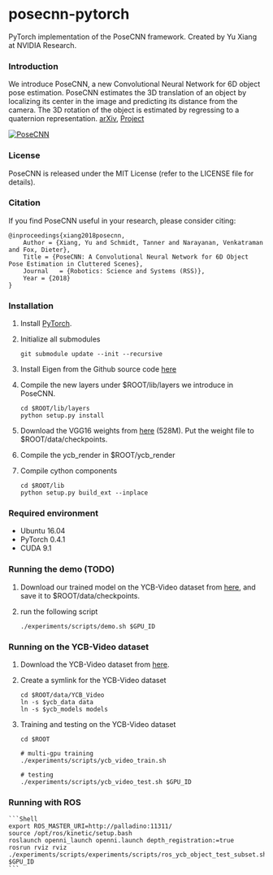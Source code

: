 # posecnn-pytorch

PyTorch implementation of the PoseCNN framework. Created by Yu Xiang at NVIDIA Research.

### Introduction

We introduce PoseCNN, a new Convolutional Neural Network for 6D object pose estimation. PoseCNN estimates the 3D translation of an object by localizing its center in the image and predicting its distance from the camera. The 3D rotation of the object is estimated by regressing to a quaternion representation. [arXiv](https://arxiv.org/abs/1711.00199), [Project](https://rse-lab.cs.washington.edu/projects/posecnn/)

[![PoseCNN](http://yuxng.github.io/PoseCNN.png)](https://youtu.be/ih0cCTxO96Y)

### License

PoseCNN is released under the MIT License (refer to the LICENSE file for details).

### Citation

If you find PoseCNN useful in your research, please consider citing:

    @inproceedings{xiang2018posecnn,
        Author = {Xiang, Yu and Schmidt, Tanner and Narayanan, Venkatraman and Fox, Dieter},
        Title = {PoseCNN: A Convolutional Neural Network for 6D Object Pose Estimation in Cluttered Scenes},
        Journal   = {Robotics: Science and Systems (RSS)},
        Year = {2018}
    }

### Installation

1. Install [PyTorch](https://pytorch.org/).

2. Initialize all submodules
   ```Shell
   git submodule update --init --recursive
   ```

3. Install Eigen from the Github source code [here](https://github.com/eigenteam/eigen-git-mirror)

4. Compile the new layers under $ROOT/lib/layers we introduce in PoseCNN.
    ```Shell
    cd $ROOT/lib/layers
    python setup.py install
    ```

5. Download the VGG16 weights from [here](https://drive.google.com/file/d/1tTd64s1zNnjONlXvTFDZAf4E68Pupc_S/view?usp=sharing) (528M). Put the weight file to $ROOT/data/checkpoints.

6. Compile the ycb_render in $ROOT/ycb_render

7. Compile cython components
    ```Shell
    cd $ROOT/lib
    python setup.py build_ext --inplace
    ```

### Required environment
- Ubuntu 16.04
- PyTorch 0.4.1
- CUDA 9.1

### Running the demo (TODO)
1. Download our trained model on the YCB-Video dataset from [here](https://drive.google.com/file/d/1UNJ56Za6--bHGgD3lbteZtXLC2E-liWz/view?usp=sharing), and save it to $ROOT/data/checkpoints.

2. run the following script
    ```Shell
    ./experiments/scripts/demo.sh $GPU_ID
    ```

### Running on the YCB-Video dataset
1. Download the YCB-Video dataset from [here](https://rse-lab.cs.washington.edu/projects/posecnn/).

2. Create a symlink for the YCB-Video dataset
    ```Shell
    cd $ROOT/data/YCB_Video
    ln -s $ycb_data data
    ln -s $ycb_models models
    ```

3. Training and testing on the YCB-Video dataset
    ```Shell
    cd $ROOT

    # multi-gpu training
    ./experiments/scripts/ycb_video_train.sh

    # testing
    ./experiments/scripts/ycb_video_test.sh $GPU_ID

    ```

### Running with ROS
    ```Shell
    export ROS_MASTER_URI=http://palladino:11311/
    source /opt/ros/kinetic/setup.bash
    roslaunch openni_launch openni.launch depth_registration:=true
    rosrun rviz rviz
    ./experiments/scripts/experiments/scripts/ros_ycb_object_test_subset.sh $GPU_ID
    ```
